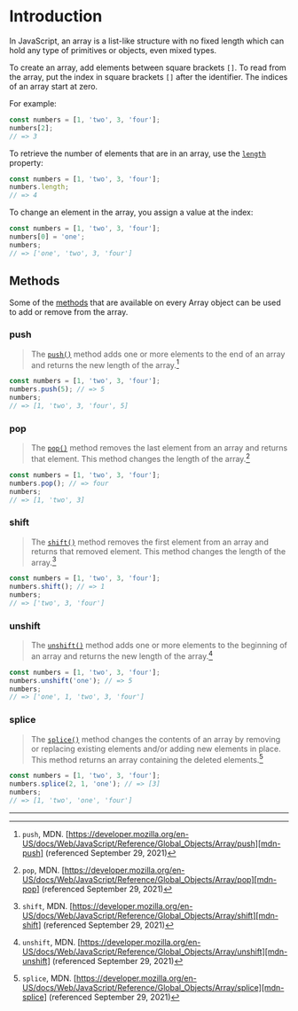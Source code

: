 # Introduction

In JavaScript, an array is a list-like structure with no fixed length which can hold any type of primitives or objects, even mixed types.

To create an array, add elements between square brackets `[]`.
To read from the array, put the index in square brackets `[]` after the identifier.
The indices of an array start at zero.

For example:

```javascript
const numbers = [1, 'two', 3, 'four'];
numbers[2];
// => 3
```

To retrieve the number of elements that are in an array, use the [`length`][mdn-length] property:

```javascript
const numbers = [1, 'two', 3, 'four'];
numbers.length;
// => 4
```

To change an element in the array, you assign a value at the index:

```javascript
const numbers = [1, 'two', 3, 'four'];
numbers[0] = 'one';
numbers;
// => ['one', 'two', 3, 'four']
```

## Methods

Some of the [methods][mdn-array-methods] that are available on every Array object can be used to add or remove from the array.

### push

> The [`push()`][mdn-push] method adds one or more elements to the end of an array and returns the new length of the array.[^1]

```javascript
const numbers = [1, 'two', 3, 'four'];
numbers.push(5); // => 5
numbers;
// => [1, 'two', 3, 'four', 5]
```

### pop

> The [`pop()`][mdn-pop] method removes the last element from an array and returns that element.
> This method changes the length of the array.[^2]

```javascript
const numbers = [1, 'two', 3, 'four'];
numbers.pop(); // => four
numbers;
// => [1, 'two', 3]
```

### shift

> The [`shift()`][mdn-shift] method removes the first element from an array and returns that removed element.
> This method changes the length of the array.[^3]

```javascript
const numbers = [1, 'two', 3, 'four'];
numbers.shift(); // => 1
numbers;
// => ['two', 3, 'four']
```

### unshift

> The [`unshift()`][mdn-unshift] method adds one or more elements to the beginning of an array and returns the new length of the array.[^4]

```javascript
const numbers = [1, 'two', 3, 'four'];
numbers.unshift('one'); // => 5
numbers;
// => ['one', 1, 'two', 3, 'four']
```

### splice

> The [`splice()`][mdn-splice] method changes the contents of an array by removing or replacing existing elements and/or adding new elements in place. This method returns an array containing the deleted elements.[^5]

```javascript
const numbers = [1, 'two', 3, 'four'];
numbers.splice(2, 1, 'one'); // => [3]
numbers;
// => [1, 'two', 'one', 'four']
```

---

[^1]: `push`, MDN. [https://developer.mozilla.org/en-US/docs/Web/JavaScript/Reference/Global_Objects/Array/push][mdn-push] (referenced September 29, 2021)
[^2]: `pop`, MDN. [https://developer.mozilla.org/en-US/docs/Web/JavaScript/Reference/Global_Objects/Array/pop][mdn-pop] (referenced September 29, 2021)
[^3]: `shift`, MDN. [https://developer.mozilla.org/en-US/docs/Web/JavaScript/Reference/Global_Objects/Array/shift][mdn-shift] (referenced September 29, 2021)
[^4]: `unshift`, MDN. [https://developer.mozilla.org/en-US/docs/Web/JavaScript/Reference/Global_Objects/Array/unshift][mdn-unshift] (referenced September 29, 2021)
[^5]: `splice`, MDN. [https://developer.mozilla.org/en-US/docs/Web/JavaScript/Reference/Global_Objects/Array/splice][mdn-splice] (referenced September 29, 2021)

[mdn-array-methods]: https://developer.mozilla.org/en-US/docs/Web/JavaScript/Reference/Global_Objects/Array
[mdn-length]: https://developer.mozilla.org/en-US/docs/Web/JavaScript/Reference/Global_Objects/Array/length
[mdn-push]: https://developer.mozilla.org/en-US/docs/Web/JavaScript/Reference/Global_Objects/Array/push
[mdn-pop]: https://developer.mozilla.org/en-US/docs/Web/JavaScript/Reference/Global_Objects/Array/pop
[mdn-shift]: https://developer.mozilla.org/en-US/docs/Web/JavaScript/Reference/Global_Objects/Array/shift
[mdn-unshift]: https://developer.mozilla.org/en-US/docs/Web/JavaScript/Reference/Global_Objects/Array/unshift
[mdn-splice]: https://developer.mozilla.org/en-US/docs/Web/JavaScript/Reference/Global_Objects/Array/splice

